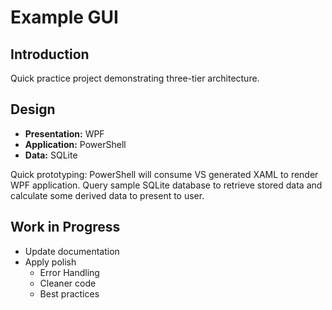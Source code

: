# Example GUI

## Introduction

Quick practice project demonstrating three-tier architecture.

## Design

* **Presentation:** WPF
* **Application:** PowerShell
* **Data:** SQLite

Quick prototyping: PowerShell will consume VS generated XAML to render WPF application. Query sample SQLite database to retrieve stored data and calculate some derived data to present to user.

## Work in Progress

* Update documentation
* Apply polish
  * Error Handling
  * Cleaner code
  * Best practices
